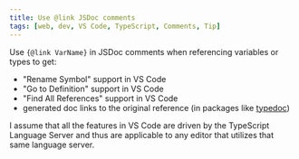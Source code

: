 ```yaml
---
title: Use @link JSDoc comments
tags: [web, dev, VS Code, TypeScript, Comments, Tip]
---
```


Use `{@link VarName}` in JSDoc comments when referencing variables or types to get:

-   "Rename Symbol" support in VS Code
-   "Go to Definition" support in VS Code
-   "Find All References" support in VS Code
-   generated doc links to the original reference (in packages like [typedoc](https://www.npmjs.com/package/typedoc))

I assume that all the features in VS Code are driven by the TypeScript Language Server and thus are applicable to any editor that utilizes that same language server.

